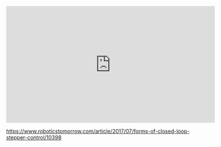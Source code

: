 
<iframe width="560" height="315" src="https://www.youtube.com/embed/v51yWKrEZJM" title="YouTube video player" frameborder="0" allow="accelerometer; autoplay; clipboard-write; encrypted-media; gyroscope; picture-in-picture" allowfullscreen></iframe>

https://www.roboticstomorrow.com/article/2017/07/forms-of-closed-loop-stepper-control/10398